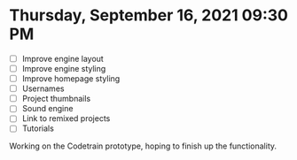 # Thursday, September 16, 2021 09:30 PM
- [ ] Improve engine layout
- [ ] Improve engine styling
- [ ] Improve homepage styling
- [ ] Usernames
- [ ] Project thumbnails
- [ ] Sound engine
- [ ] Link to remixed projects
- [ ] Tutorials

Working on the Codetrain prototype, hoping to finish up the functionality.
